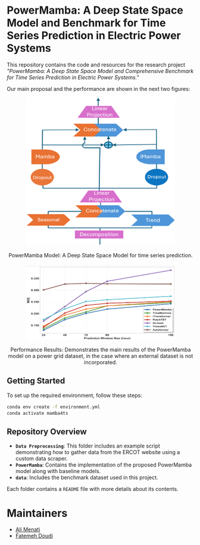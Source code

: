 
# PowerMamba: A Deep State Space Model and Benchmark for Time Series Prediction in Electric Power Systems

This repository contains the code and resources for the research project *"PowerMamba: A Deep State Space Model and Comprehensive Benchmark for Time Series Prediction in Electric Power Systems."*

Our main proposal and the performance are shown in the next two figures:

<div style="text-align: center;">
    <img src="model.png" alt="PowerMamba Model" style="width:400px; height:400px;">
    <p>PowerMamba Model: A Deep State Space Model for time series prediction.</p>
</div>

<div style="text-align: center; margin-top: 20px;">
    <img src="performance.png" alt="Performance Results" style="width:400px; height:200px;">
    <p>Performance Results: Demonstrates the main results of the PowerMamba model on a power grid dataset, in the case where an external dataset is not incorporated.</p>
</div>



## Getting Started

To set up the required environment, follow these steps:

```bash
conda env create -f environment.yml
conda activate mamba4ts
```

## Repository Overview


- **`Data Preprocessing`**: This folder includes an example script demonstrating how to gather data from the ERCOT website using a custom data scraper.
- **`PowerMamba`**: Contains the implementation of the proposed PowerMamba model along with baseline models.
- **`data`**: Includes the benchmark dataset used in this project.

Each folder contains a `README` file with more details about its contents.

# Maintainers
* [Ali Menati](github.com/alimenati)
* [Fatemeh Doudi](https://fatemehdoudi.github.io/)


